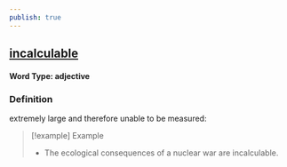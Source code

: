 ```yaml
---
publish: true
---
```

## [incalculable](https://dictionary.cambridge.org/dictionary/english/incalculable)

#### Word Type: adjective
### Definition
extremely large and therefore unable to be measured:

>[!example] Example
> - The ecological consequences of a nuclear war are incalculable.
